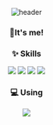 <!-- 프로필 배너 -->
<p align="center">
  <img src="https://capsule-render.vercel.app/api?type=venom&height=250&text=yeonliyou&fontSize=80&color=0:8871e5,100:b678c4&animation=twinkling" alt="header"/>
</p>

<!-- 소개 문구 -->
<h3 align="center">👋It's me!</h1>

<!-- Skills 섹션 -->
<h3 align="center">✨ Skills</h3>
<p align="center">
  <img src="https://img.shields.io/badge/Python-3776AB?style=for-the-badge&logo=python&logoColor=white"/>
  <img src="https://img.shields.io/badge/R-276DC3?style=for-the-badge&logo=r&logoColor=white"/>
  <img src="https://img.shields.io/badge/MySQL-005C84?style=for-the-badge&logo=mysql&logoColor=white"/>
  <img src="https://img.shields.io/badge/Neo4j-018bff?style=for-the-badge&logo=neo4j&logoColor=white"/>
</p>

<!-- Using 섹션 -->
<h3 align="center">💻 Using</h3>
<p align="center">
  <img src="https://img.shields.io/badge/mac%20os-000000?style=for-the-badge&logo=apple&logoColor=white"/>
</p>
